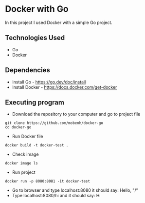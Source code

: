 # Docker with Go
In this project I used Docker with a simple Go project.

## Technologies Used
* Go
* Docker

## Dependencies

* Install Go - https://go.dev/doc/install
* Install Docker - https://docs.docker.com/get-docker

## Executing program
* Download the repository to your computer and go to project file
```
git clone https://github.com/mobenh/docker-go
cd docker-go
```
* Run Docker file
```
docker build -t docker-test .
```
* Check image
```
docker image ls
```
* Run project
```
docker run -p 8080:8081 -it docker-test
```
* Go to browser and type localhost:8080 it should say: Hello, "/"
* Type localhost:8080/hi and it should say: Hi
